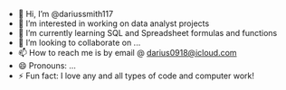 - 👋 Hi, I’m @dariussmith117
- 👀 I’m interested in working on data analyst projects 
- 🌱 I’m currently learning SQL and Spreadsheet formulas and functions
- 💞️ I’m looking to collaborate on ...
- 📫 How to reach me is by email @ darius0918@icloud.com
- 😄 Pronouns: ...
- ⚡ Fun fact: I love any and all types of code and computer work!

<!---
dariussmith117/dariussmith117 is a ✨ special ✨ repository because its `README.md` (this file) appears on your GitHub profile.
You can click the Preview link to take a look at your changes.
--->
